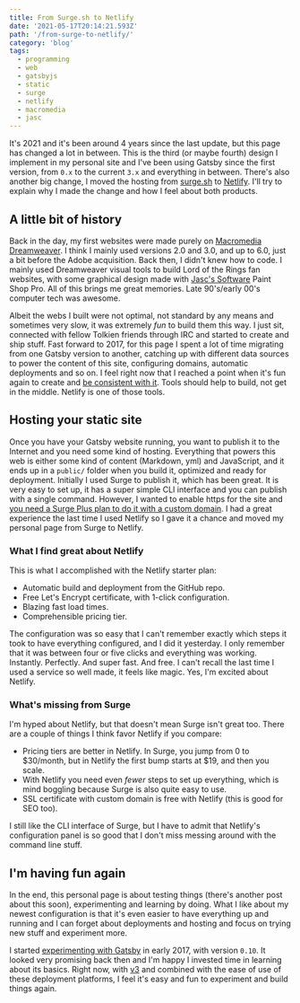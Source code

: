 ```yaml
---
title: From Surge.sh to Netlify
date: '2021-05-17T20:14:21.593Z'
path: '/from-surge-to-netlify/'
category: 'blog'
tags:
  - programming
  - web
  - gatsbyjs
  - static
  - surge
  - netlify
  - macromedia
  - jasc
---
```


It's 2021 and it's been around 4 years since the last update, but this page has changed a lot in between. This is the third (or maybe fourth) design I implement in my personal site and I've been using Gatsby since the first version, from `0.x` to the current `3.x` and everything in between. <!-- end -->There's also another big change, I moved the hosting from [surge.sh](http://surge.sh) to [Netlify](https://www.netlify.com). I'll try to explain why I made the change and how I feel about both products.

## A little bit of history

Back in the day, my first websites were made purely on [Macromedia Dreamweaver](https://en.wikipedia.org/wiki/Adobe_Dreamweaver). I think I mainly used versions 2.0 and 3.0, and up to 6.0, just a bit before the Adobe acquisition. Back then, I didn't knew how to code. I mainly used Dreamweaver visual tools to build Lord of the Rings fan websites, with some graphical design made with [Jasc's Software](https://en.wikipedia.org/wiki/Jasc_Software) Paint Shop Pro. All of this brings me great memories. Late 90's/early 00's computer tech was awesome.

Albeit the webs I built were not optimal, not standard by any means and sometimes very slow, it was extremely _fun_ to build them this way. I just sit, connected with fellow Tolkien friends through IRC and started to create and ship stuff. Fast forward to 2017, for this page I spent a lot of time migrating from one Gatsby version to another, catching up with different data sources to power the content of this site, configuring domains, automatic deployments and so on. I feel right now that I reached a point when it's fun again to create and [be consistent with it](https://www.jason.af/build-consistent-content-creation-habit). Tools should help to build, not get in the middle. Netlify is one of those tools.

## Hosting your static site

Once you have your Gatsby website running, you want to publish it to the Internet and you need some kind of hosting. Everything that powers this web is either some kind of content (Markdown, yml) and JavaScript, and it ends up in a `public/` folder when you build it, optimized and ready for deployment. Initially I used Surge to publish it, which has been great. It is very easy to set up, it has a super simple CLI interface and you can publish with a single command. However, I wanted to enable https for the site and [you need a Surge Plus plan to do it with a custom domain](https://surge.sh/help/securing-your-custom-domain-with-ssl). I had a great experience the last time I used Netlify so I gave it a chance and moved my personal page from Surge to Netlify.

### What I find great about Netlify

This is what I accomplished with the Netlify starter plan:

- Automatic build and deployment from the GitHub repo.
- Free Let's Encrypt certificate, with 1-click configuration.
- Blazing fast load times.
- Comprehensible pricing tier.

The configuration was so easy that I can't remember exactly which steps it took to have everything configured, and I did it yesterday. I only remember that it was between four or five clicks and everything was working. Instantly. Perfectly. And super fast. And free. I can't recall the last time I used a service so well made, it feels like magic. Yes, I'm excited about Netlify.

### What's missing from Surge

I'm hyped about Netlify, but that doesn't mean Surge isn't great too. There are a couple of things I think favor Netlify if you compare:

- Pricing tiers are better in Netlify. In Surge, you jump from 0 to $30/month, but in Netlify the first bump starts at $19, and then you scale.
- With Netlify you need even _fewer_ steps to set up everything, which is mind boggling because Surge is also quite easy to use.
- SSL certificate with custom domain is free with Netlify (this is good for SEO too).

I still like the CLI interface of Surge, but I have to admit that Netlify's configuration panel is so good that I don't miss messing around with the command line stuff.

## I'm having fun again

In the end, this personal page is about testing things (there's another post about this soon), experimenting and learning by doing. What I like about my newest configuration is that it's even easier to have everything up and running and I can forget about deployments and hosting and focus on trying new stuff and experiment more.

I started [experimenting with Gatsby](https://github.com/alvaromb/gatsby-starter-app-landing) in early 2017, with version `0.10`. It looked very promising back then and I'm happy I invested time in learning about its basics. Right now, with [v3](https://www.gatsbyjs.com/docs) and combined with the ease of use of these deployment platforms, I feel it's easy and fun to experiment and build things again.
